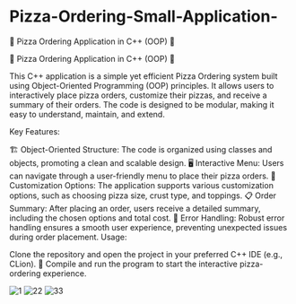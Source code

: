# Pizza-Ordering-Small-Application-


🍕 Pizza Ordering Application in C++ (OOP) 🍕

🍕 Pizza Ordering Application in C++ (OOP) 🍕

This C++ application is a simple yet efficient Pizza Ordering system built using Object-Oriented Programming (OOP) principles. It allows users to interactively place pizza orders, customize their pizzas, and receive a summary of their orders. The code is designed to be modular, making it easy to understand, maintain, and extend.

Key Features:

🏗️ Object-Oriented Structure: The code is organized using classes and objects, promoting a clean and scalable design.
🖥️ Interactive Menu: Users can navigate through a user-friendly menu to place their pizza orders.
🧩 Customization Options: The application supports various customization options, such as choosing pizza size, crust type, and toppings.
📋 Order Summary: After placing an order, users receive a detailed summary, including the chosen options and total cost.
🚀 Error Handling: Robust error handling ensures a smooth user experience, preventing unexpected issues during order placement.
Usage:

Clone the repository and open the project in your preferred C++ IDE (e.g., CLion).
🔄 Compile and run the program to start the interactive pizza-ordering experience.


![1](https://github.com/Lahiru-LK/Pizza-Ordering-Small-Application-/assets/104630433/6e6cd2eb-d4f7-4439-9d61-eb970a42345b)
![22](https://github.com/Lahiru-LK/Pizza-Ordering-Small-Application-/assets/104630433/2ae6ec5b-a5ee-4dad-a3bc-1ab9737a2598)
![33](https://github.com/Lahiru-LK/Pizza-Ordering-Small-Application-/assets/104630433/4072e024-543a-486c-933e-3275367f6d69)


